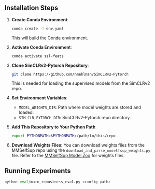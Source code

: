 ## Installation Steps

1. **Create Conda Environment**:
    ```bash
    conda create -f env.yaml
    ```
    This will build the Conda environment.

2. **Activate Conda Environment**:
    ```bash
    conda activate ssl-feats
    ```

3. **Clone SimCLRv2-Pytorch Repository**:
    ```bash
    git clone https://github.com/nmehlman/SimCLRv2-Pytorch
    ```
    This is needed for loading the supervised models from the SimCLRv2 repo.

4. **Set Environment Variables**:
    - `MODEL_WEIGHTS_DIR`: Path where model weights are stored and loaded.
    - `SIM_CLR_PYTORCH_DIR`: SimCLRv2-Pytorch repo directory.

5. **Add This Repository to Your Python Path**:
    ```bash
    export PYTHONPATH=$PYTHONPATH:/path/to/this/repo
    ```

6. **Download Weights Files**:
    You can download weights files from the MMSelfSup repo using the `download_and_parse_mmselfsup_weights.py` file. Refer to the [MMSelfSup Model Zoo](https://mmselfsup.readthedocs.io/en/latest/model_zoo.html) for weights files.

## Running Experiments
```python
python eval/main_robustness_eval.py <config-path>
```